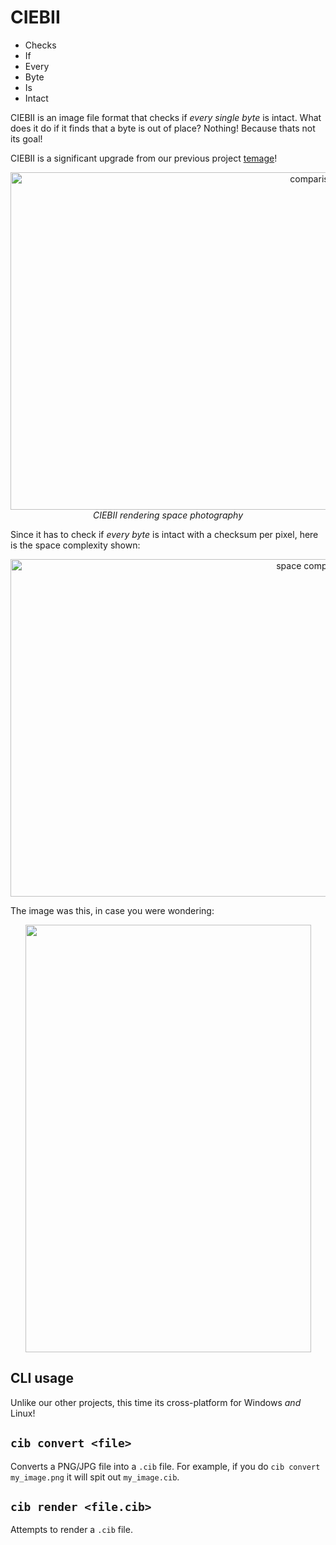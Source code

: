 # CIEBII
- Checks
- If
- Every
- Byte
- Is
- Intact

CIEBII is an image file format that checks if *every single byte* is intact. What does it do if it finds that a byte is out of place? Nothing! Because thats not its goal!

CIEBII is a significant upgrade from our previous project [temage](https://github.com/Squirrelcoding/temage)!

<center><img src="https://i.imgur.com/H36poDV.png" width="960px" height="540px" alt="comparision"/><br/><i>CIEBII rendering space photography</i></center>

Since it has to check if *every byte* is intact with a checksum per pixel, here is the space complexity shown:

<center>
    <img src="https://i.imgur.com/RPqX96V.png" width="960px" height="540px" alt="space comparision"/>
</center>

The image was this, in case you were wondering:

<center>
    <img src="https://i.imgur.com/VqzdOhc.png" width="457px" height="684px"/>
</center>


## CLI usage
Unlike our other projects, this time its cross-platform for Windows *and* Linux!

## `cib convert <file>`
Converts a PNG/JPG file into a `.cib` file. For example, if you do `cib convert my_image.png` it will spit out `my_image.cib`.

## `cib render <file.cib>`
Attempts to render a `.cib` file.